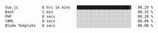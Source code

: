 <!--START_SECTION:waka-->

```txt
Vue.js           6 hrs 14 mins   ████████████████████████▓   99.29 %
Bash             1 min           ░░░░░░░░░░░░░░░░░░░░░░░░░   00.33 %
PHP              0 secs          ░░░░░░░░░░░░░░░░░░░░░░░░░   00.20 %
YAML             0 secs          ░░░░░░░░░░░░░░░░░░░░░░░░░   00.08 %
Blade Template   0 secs          ░░░░░░░░░░░░░░░░░░░░░░░░░   00.08 %
```

<!--END_SECTION:waka-->
